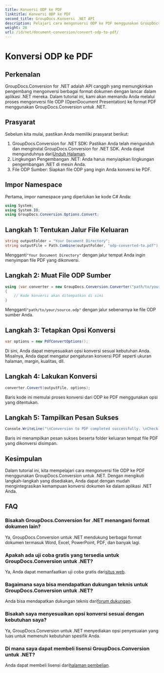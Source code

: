 ```yaml
---
title: Konversi ODP ke PDF
linktitle: Konversi ODP ke PDF
second_title: GroupDocs.Konversi .NET API
description: Pelajari cara mengonversi ODP ke PDF menggunakan GroupDocs.Conversion untuk .NET. Ikuti panduan langkah demi langkah kami untuk konversi dokumen yang lancar.
weight: 28
url: /id/net/document-conversion/convert-odp-to-pdf/
---
```


# Konversi ODP ke PDF

## Perkenalan
GroupDocs.Conversion for .NET adalah API canggih yang memungkinkan pengembang mengonversi berbagai format dokumen dengan lancar dalam aplikasi .NET mereka. Dalam tutorial ini, kami akan memandu Anda melalui proses mengonversi file ODP (OpenDocument Presentation) ke format PDF menggunakan GroupDocs.Conversion untuk .NET.
## Prasyarat
Sebelum kita mulai, pastikan Anda memiliki prasyarat berikut:
1.  GroupDocs.Conversion for .NET SDK: Pastikan Anda telah mengunduh dan menginstal GroupDocs.Conversion for .NET SDK. Anda dapat mengunduhnya dari[Unduh Halaman](https://releases.groupdocs.com/conversion/net/).
2. Lingkungan Pengembangan .NET: Anda harus menyiapkan lingkungan pengembangan .NET di mesin Anda.
3. File ODP Sumber: Siapkan file ODP yang ingin Anda konversi ke PDF.

## Impor Namespace
Pertama, impor namespace yang diperlukan ke kode C# Anda:
```csharp
using System;
using System.IO;
using GroupDocs.Conversion.Options.Convert;
```
## Langkah 1: Tentukan Jalur File Keluaran
```csharp
string outputFolder = "Your Document Directory";
string outputFile = Path.Combine(outputFolder, "odp-converted-to.pdf");
```
 Mengganti`"Your Document Directory"` dengan jalur tempat Anda ingin menyimpan file PDF yang dikonversi.
## Langkah 2: Muat File ODP Sumber
```csharp
using (var converter = new GroupDocs.Conversion.Converter("path/to/your/source.odp"))
{
    // Kode konversi akan ditempatkan di sini
}
```
 Mengganti`"path/to/your/source.odp"` dengan jalur sebenarnya ke file ODP sumber Anda.
## Langkah 3: Tetapkan Opsi Konversi
```csharp
var options = new PdfConvertOptions();
```
Di sini, Anda dapat menyesuaikan opsi konversi sesuai kebutuhan Anda. Misalnya, Anda dapat mengatur pengaturan konversi PDF seperti ukuran halaman, margin, kualitas, dll.
## Langkah 4: Lakukan Konversi
```csharp
converter.Convert(outputFile, options);
```
Baris kode ini memulai proses konversi dari ODP ke PDF menggunakan opsi yang ditentukan.
## Langkah 5: Tampilkan Pesan Sukses
```csharp
Console.WriteLine("\nConversion to PDF completed successfully. \nCheck output in {0}", outputFolder);
```
Baris ini menampilkan pesan sukses beserta folder keluaran tempat file PDF yang dikonversi disimpan.

## Kesimpulan
Dalam tutorial ini, kita mempelajari cara mengonversi file ODP ke PDF menggunakan GroupDocs.Conversion untuk .NET. Dengan mengikuti langkah-langkah yang disediakan, Anda dapat dengan mudah mengintegrasikan kemampuan konversi dokumen ke dalam aplikasi .NET Anda.
## FAQ
### Bisakah GroupDocs.Conversion for .NET menangani format dokumen lain?
Ya, GroupDocs.Conversion untuk .NET mendukung berbagai format dokumen termasuk Word, Excel, PowerPoint, PDF, dan banyak lagi.
### Apakah ada uji coba gratis yang tersedia untuk GroupDocs.Conversion untuk .NET?
 Ya, Anda dapat memanfaatkan uji coba gratis dari[situs web](https://releases.groupdocs.com/).
### Bagaimana saya bisa mendapatkan dukungan teknis untuk GroupDocs.Conversion untuk .NET?
 Anda bisa mendapatkan dukungan teknis dari[forum dukungan](https://forum.groupdocs.com/c/conversion/11).
### Bisakah saya menyesuaikan opsi konversi sesuai dengan kebutuhan saya?
Ya, GroupDocs.Conversion untuk .NET menyediakan opsi penyesuaian yang luas untuk memenuhi kebutuhan spesifik Anda.
### Di mana saya dapat membeli lisensi GroupDocs.Conversion untuk .NET?
 Anda dapat membeli lisensi dari[halaman pembelian](https://purchase.groupdocs.com/buy).